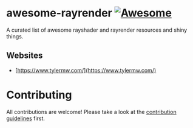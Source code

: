# awesome-rayrender [![Awesome](https://cdn.rawgit.com/sindresorhus/awesome/d7305f38d29fed78fa85652e3a63e154dd8e8829/media/badge.svg)](https://github.com/sindresorhus/awesome)

A curated list of awesome rayshader and rayrender resources and shiny things.

## Websites

* [https://www.tylermw.com/](https://www.tylermw.com/)

# Contributing

All contributions are welcome! Please take a look at the [contribution guidelines](https://github.com/marcosci/awesome-rayrender/blob/main/CONTRIBUTING.md) first.
